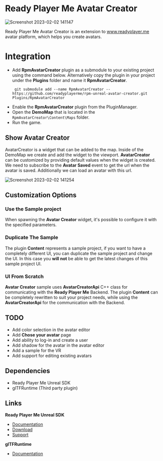# Ready Player Me Avatar Creator

![Screenshot 2023-02-02 141147](https://user-images.githubusercontent.com/3124894/216334496-96b035ce-d6dc-4609-a43a-f53cf8722a92.png)

Ready Player Me Avatar Creator is an extension to www.readyplayer.me avatar platform, which helps you create avatars.

# Integration

- Add **RpmAvatarCreator** plugin as a submodule to your existing project using the command below. Alternatively copy the plugin in your project under the **Plugins** folder and name it **RpmAvatarCreator**.
  ```
   git submodule add --name RpmAvatarCreator -- https://github.com/readyplayerme/rpm-unreal-avatar-creator.git Plugins/RpmAvatarCreator
  ```
- Enable the **RpmAvatarCreator** plugin from the PluginManager.
- Open the **DemoMap** that is located in the `RpmAvatarCreator\Content\Maps` folder.
- Run the game.

## Show Avatar Creator

AvatarCreator is a widget that can be added to the map.
Inside of the DemoMap we create and add the widget to the viewport.
**AvatarCreator** can be customized by providing default values when the widget is created.
We need to subscribe to the **Avatar Saved** event to get the url when the avatar is saved.
Additionally we can load an avatar with this url.

![Screenshot 2023-02-02 141254](https://user-images.githubusercontent.com/3124894/216334568-a64b674c-f9b8-4da7-a74e-4ba3249f8798.png)

## Customization Options

### Use the Sample project
When spawning the **Avatar Creator** widget, it's possible to configure it with the specified parameters.

### Duplicate The Sample
The plugin **Content** represents a sample project, if you want to have a completely different UI, you can duplicate the sample project and change the UI.
In this case you **will not** be able to get the latest changes of this sample project UI.

### UI From Scratch
**Avatar Creator** sample uses **AvatarCreatorApi** C++ class for communicating with the **Ready Player Me** Backend. The plugin **Content** can be completely rewritten to suit your project needs, while using the **AvatarCreatorApi** for the communication with the Backend.

## TODO

- Add color selection in the avatar editor
- Add **Chose your avatar** page
- Add ability to log-in and create a user
- Add shadow for the avatar in the avatar editor
- Add a sample for the VR
- Add support for editing existing avatars

## Dependencies
- Ready Player Me Unreal SDK 
- glTFRuntime (Third party plugin)

## Links
**Ready Player Me Unreal SDK**
- [Documentation](https://docs.readyplayer.me/ready-player-me/integration-guides/unreal-engine-4)
- [Download](https://docs.readyplayer.me/ready-player-me/integration-guides/unreal-engine-4/unreal-plugin-download)
- [Support](https://docs.readyplayer.me/ready-player-me/integration-guides/unreal-engine-4/troubleshooting)

**glTFRuntime**
- [Documentation](https://github.com/rdeioris/glTFRuntime-docs/blob/master/README.md)

